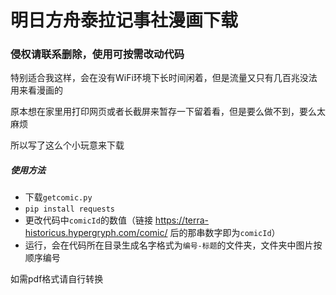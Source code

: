 # 明日方舟泰拉记事社漫画下载

### 侵权请联系删除，使用可按需改动代码

特别适合我这样，会在没有WiFi环境下长时间闲着，但是流量又只有几百兆没法用来看漫画的

原本想在家里用打印网页或者长截屏来暂存一下留着看，但是要么做不到，要么太麻烦

所以写了这么个小玩意来下载

##### 使用方法

- 下载`getcomic.py`
- `pip install requests`
- 更改代码中`comicId`的数值（链接 https://terra-historicus.hypergryph.com/comic/ 后的那串数字即为`comicId`）
- 运行，会在代码所在目录生成名字格式为`编号-标题`的文件夹，文件夹中图片按顺序编号

如需pdf格式请自行转换
